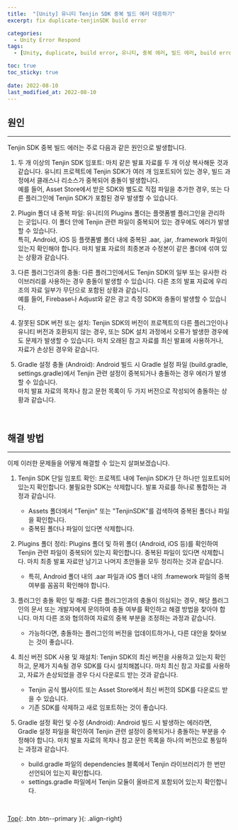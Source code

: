 ```yaml
---
title:  "[Unity] 유니티 Tenjin SDK 중복 빌드 에러 대응하기"
excerpt: fix duplicate-tenjinSDK build error

categories:
  - Unity Error Respond
tags:
  - [Unity, duplicate, build error, 유니티, 중복 에러, 빌드 에러, build error]

toc: true
toc_sticky: true
 
date: 2022-08-10
last_modified_at: 2022-08-10
---
```


## 원인
---

Tenjin SDK 중복 빌드 에러는 주로 다음과 같은 원인으로 발생합니다.

1. 두 개 이상의 Tenjin SDK 임포트: 마치 같은 발표 자료를 두 개 이상 복사해둔 것과 같습니다. 유니티 프로젝트에 Tenjin SDK가 여러 개 임포트되어 있는 경우, 빌드 과정에서 클래스나 리소스가 중복되어 충돌이 발생합니다. <br>예를 들어, Asset Store에서 받은 SDK와 별도로 직접 파일을 추가한 경우, 또는 다른 플러그인에 Tenjin SDK가 포함된 경우 발생할 수 있습니다.<br>

2. Plugin 폴더 내 중복 파일: 유니티의 Plugins 폴더는 플랫폼별 플러그인을 관리하는 곳입니다. 이 폴더 안에 Tenjin 관련 파일이 중복되어 있는 경우에도 에러가 발생할 수 있습니다. <br>특히, Android, iOS 등 플랫폼별 폴더 내에 중복된 .aar, .jar, .framework 파일이 있는지 확인해야 합니다. 마치 발표 자료의 최종본과 수정본이 같은 폴더에 섞여 있는 상황과 같습니다.<br>

3. 다른 플러그인과의 충돌: 다른 플러그인에서도 Tenjin SDK의 일부 또는 유사한 라이브러리를 사용하는 경우 충돌이 발생할 수 있습니다. 다른 조의 발표 자료에 우리 조의 자료 일부가 무단으로 포함된 상황과 같습니다. <br>예를 들어, Firebase나 Adjust와 같은 광고 측정 SDK와 충돌이 발생할 수 있습니다.<br>

4. 잘못된 SDK 버전 또는 설치: Tenjin SDK의 버전이 프로젝트의 다른 플러그인이나 유니티 버전과 호환되지 않는 경우, 또는 SDK 설치 과정에서 오류가 발생한 경우에도 문제가 발생할 수 있습니다. 마치 오래된 참고 자료를 최신 발표에 사용하거나, 자료가 손상된 경우와 같습니다.<br>

5. Gradle 설정 충돌 (Android): Android 빌드 시 Gradle 설정 파일 (build.gradle, settings.gradle)에서 Tenjin 관련 설정이 중복되거나 충돌하는 경우 에러가 발생할 수 있습니다. <br>마치 발표 자료의 목차나 참고 문헌 목록이 두 가지 버전으로 작성되어 충돌하는 상황과 같습니다.

<br>

## 해결 방법
---
이제 이러한 문제들을 어떻게 해결할 수 있는지 살펴보겠습니다.

1. Tenjin SDK 단일 임포트 확인: 프로젝트 내에 Tenjin SDK가 단 하나만 임포트되어 있는지 확인합니다. 불필요한 SDK는 삭제합니다. 발표 자료를 하나로 통합하는 과정과 같습니다.
    * Assets 폴더에서 "Tenjin" 또는 "TenjinSDK"를 검색하여 중복된 폴더나 파일을 확인합니다.
    * 중복된 폴더나 파일이 있다면 삭제합니다.

2. Plugins 폴더 정리: Plugins 폴더 및 하위 폴더 (Android, iOS 등)를 확인하여 Tenjin 관련 파일이 중복되어 있는지 확인합니다. 중복된 파일이 있다면 삭제합니다. 마치 최종 발표 자료만 남기고 나머지 초안들을 모두 정리하는 것과 같습니다.
    * 특히, Android 폴더 내의 .aar 파일과 iOS 폴더 내의 .framework 파일의 중복 여부를 꼼꼼히 확인해야 합니다.

3. 플러그인 충돌 확인 및 해결: 다른 플러그인과의 충돌이 의심되는 경우, 해당 플러그인의 문서 또는 개발자에게 문의하여 충돌 여부를 확인하고 해결 방법을 찾아야 합니다. 마치 다른 조와 협의하여 자료의 중복 부분을 조정하는 과정과 같습니다.
    * 가능하다면, 충돌하는 플러그인의 버전을 업데이트하거나, 다른 대안을 찾아보는 것이 좋습니다.

4. 최신 버전 SDK 사용 및 재설치: Tenjin SDK의 최신 버전을 사용하고 있는지 확인하고, 문제가 지속될 경우 SDK를 다시 설치해봅니다. 마치 최신 참고 자료를 사용하고, 자료가 손상되었을 경우 다시 다운로드 받는 것과 같습니다.
    * Tenjin 공식 웹사이트 또는 Asset Store에서 최신 버전의 SDK를 다운로드 받을 수 있습니다.
    * 기존 SDK를 삭제하고 새로 임포트하는 것이 좋습니다.

5. Gradle 설정 확인 및 수정 (Android): Android 빌드 시 발생하는 에러라면, Gradle 설정 파일을 확인하여 Tenjin 관련 설정이 중복되거나 충돌하는 부분을 수정해야 합니다. 마치 발표 자료의 목차나 참고 문헌 목록을 하나의 버전으로 통일하는 과정과 같습니다.
    * build.gradle 파일의 dependencies 블록에서 Tenjin 라이브러리가 한 번만 선언되어 있는지 확인합니다.
    * settings.gradle 파일에서 Tenjin 모듈이 올바르게 포함되어 있는지 확인합니다.

<br> 

[Top](#){: .btn .btn--primary }{: .align-right}